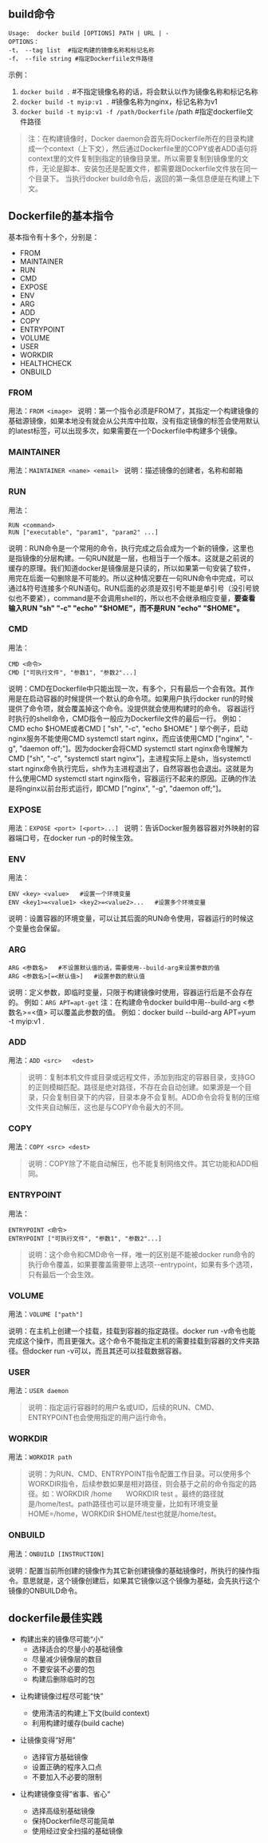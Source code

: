 ## build命令
```
Usage:  docker build [OPTIONS] PATH | URL | -
OPTIONS：
-t， --tag list  #指定构建的镜像名称和标记名称
-f， --file string #指定Dockerfiile文件路径
```
示例：
1. `docker build .` #不指定镜像名称的话，将会默认以<none>作为镜像名称和标记名称
2. `docker build -t myip:v1 .` #镜像名称为nginx，标记名称为v1
3. `docker build -t myip:v1 -f /path/Dockerfile` /path #指定dockerfile文件路径


> 注：在构建镜像时，Docker daemon会首先将Dockerfile所在的目录构建成一个context（上下文），然后通过Dockerfile里的COPY或者ADD语句将context里的文件复制到指定的镜像目录里。所以需要复制到镜像里的文件，无论是脚本、安装包还是配置文件，都需要跟Dockerfile文件放在同一个目录下。
当执行docker build命令后，返回的第一条信息便是在构建上下文。

## Dockerfile的基本指令
基本指令有十多个，分别是：
* FROM
* MAINTAINER
* RUN
* CMD
* EXPOSE
* ENV
* ARG
* ADD
* COPY
* ENTRYPOINT
* VOLUME
* USER
* WORKDIR
* HEALTHCHECK
* ONBUILD

### FROM
用法：`FROM <image>`
说明：第一个指令必须是FROM了，其指定一个构建镜像的基础源镜像，如果本地没有就会从公共库中拉取，没有指定镜像的标签会使用默认的latest标签，可以出现多次，如果需要在一个Dockerfile中构建多个镜像。

### MAINTAINER
用法：`MAINTAINER <name> <email>`
说明：描述镜像的创建者，名称和邮箱

### RUN
用法：
```
RUN <command>
RUN ["executable", "param1", "param2" ...]
```

说明：RUN命令是一个常用的命令，执行完成之后会成为一个新的镜像，这里也是指镜像的分层构建。一句RUN就是一层，也相当于一个版本。这就是之前说的缓存的原理。我们知道docker是镜像层是只读的，所以如果第一句安装了软件，用完在后面一句删除是不可能的。所以这种情况要在一句RUN命令中完成，可以通过&符号连接多个RUN语句。RUN后面的必须是双引号不能是单引号（没引号貌似也不要紧），command是不会调用shell的，所以也不会继承相应变量，**要查看输入RUN "sh" "-c" "echo" "$HOME"，而不是RUN "echo" "$HOME"。**

### CMD
用法：
```
CMD <命令>
CMD ["可执行文件", "参数1", "参数2"...]
```
说明：CMD在Dockerfile中只能出现一次，有多个，只有最后一个会有效。其作用是在启动容器的时候提供一个默认的命令项。如果用户执行docker run的时候提供了命令项，就会覆盖掉这个命令。没提供就会使用构建时的命令。
容器运行时执行的shell命令，CMD指令一般应为Dockerfile文件的最后一行。
例如：CMD echo $HOME或者CMD [ "sh", "-c", "echo $HOME" ]
举个例子，启动nginx服务不能使用CMD systemctl start nginx，而应该使用CMD ["nginx", "-g", "daemon off;"]。因为docker会将CMD systemctl start nginx命令理解为CMD ["sh", "-c", "systemctl start nginx"]，主进程实际上是sh，当systemctl start nginx命令执行完后，sh作为主进程退出了，自然容器也会退出。这就是为什么使用CMD systemctl start nginx指令，容器运行不起来的原因。正确的作法是将nginx以前台形式运行，即CMD ["nginx", "-g", "daemon off;"]。

### EXPOSE
用法：`EXPOSE <port> [<port>...]`
说明：告诉Docker服务器容器对外映射的容器端口号，在docker run -p的时候生效。

### ENV
用法：
```
ENV <key> <value>   #设置一个环境变量
ENV <key1>=<value1> <key2>=<value2>...   #设置多个环境变量
```

>说明：设置容器的环境变量，可以让其后面的RUN命令使用，容器运行的时候这个变量也会保留。

### ARG
```
ARG <参数名>   #不设置默认值的话，需要使用--build-arg来设置参数的值
ARG <参数名>[=<默认值>]   #设置参数的默认值
```

说明：定义参数，即临时变量，只限于构建镜像时使用，容器运行后是不会存在的。
例如：`ARG APT=apt-get`
注：在构建命令docker build中用--build-arg <参数名>=<值> 可以覆盖此参数的值。
例如：docker build --build-arg APT=yum -t myip:v1 .

### ADD
用法：`ADD <src>   <dest>`
>说明：复制本机文件或目录或远程文件，添加到指定的容器目录，支持GO的正则模糊匹配。路径是绝对路径，不存在会自动创建。如果源是一个目录，只会复制目录下的内容，目录本身不会复制。ADD命令会将复制的压缩文件夹自动解压，这也是与COPY命令最大的不同。

### COPY
用法：`COPY <src> <dest>`
> 说明：COPY除了不能自动解压，也不能复制网络文件。其它功能和ADD相同。

### ENTRYPOINT
用法：
```
ENTRYPOINT <命令>
ENTRYPOINT ["可执行文件", "参数1", "参数2"...]
```

> 说明：这个命令和CMD命令一样，唯一的区别是不能被docker run命令的执行命令覆盖，如果要覆盖需要带上选项--entrypoint，如果有多个选项，只有最后一个会生效。

### VOLUME
用法：`VOLUME ["path"]`
>说明：在主机上创建一个挂载，挂载到容器的指定路径。docker run -v命令也能完成这个操作，而且更强大。这个命令不能指定主机的需要挂载到容器的文件夹路径。但docker run -v可以，而且其还可以挂载数据容器。

### USER
用法：`USER daemon`
> 说明：指定运行容器时的用户名或UID，后续的RUN、CMD、ENTRYPOINT也会使用指定的用户运行命令。

### WORKDIR
用法：`WORKDIR path`
> 说明：为RUN、CMD、ENTRYPOINT指令配置工作目录。可以使用多个WORKDIR指令，后续参数如果是相对路径，则会基于之前的命令指定的路径。如：WORKDIR  /home　　WORKDIR test 。最终的路径就是/home/test。path路径也可以是环境变量，比如有环境变量HOME=/home，WORKDIR $HOME/test也就是/home/test。

### ONBUILD
用法：`ONBUILD [INSTRUCTION]`
>说明：配置当前所创建的镜像作为其它新创建镜像的基础镜像时，所执行的操作指令。意思就是，这个镜像创建后，如果其它镜像以这个镜像为基础，会先执行这个镜像的ONBUILD命令。

## dockerfile最佳实践
* 构建出来的镜像尽可能“小”
  * 选择适合的尽量小的基础镜像
  * 尽量减少镜像层的数目
  * 不要安装不必要的包
  * 构建后删除临时的包 

- 让构建镜像过程尽可能“快”
  - 使用清洁的构建上下文(build context)
  - 利用构建时缓存(build cache)

- 让镜像变得“好用”
  - 选择官方基础镜像
  - 设置正确的程序入口点
  - 不要加入不必要的限制

- 让构建镜像变得”省事、省心“
  - 选择高级别基础镜像
  - 保持Dockerfile尽可能简单
  - 使用经过安全扫描的基础镜像
